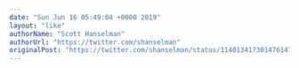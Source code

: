 ```yaml
---
date: "Sun Jun 16 05:49:04 +0000 2019"
layout: "like"
authorName: "Scott Hanselman"
authorUrl: "https://twitter.com/shanselman"
originalPost: "https://twitter.com/shanselman/status/1140134173014761472"
---
```

